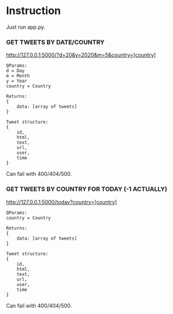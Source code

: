 # Instruction

Just run app.py.

### GET TWEETS BY DATE/COUNTRY
http://127.0.0.1:5000/?d=20&y=2020&m=5&country=[country]

    QParams: 
    d = Day
    m = Month
    y = Year
    country = Country
    
    Returns:
    {
        data: [array of tweets]
    }
    
    Tweet structure: 
    {
        id,
        html,
        text,
        url,
        user,
        time
    }
    
Can fail with 400/404/500.


### GET TWEETS BY COUNTRY FOR TODAY (-1 ACTUALLY)
http://127.0.0.1:5000/today?country=[country]

    QParams: 
    country = Country
    
    Returns:
    {
        data: [array of tweets]
    }
    
    Tweet structure: 
    {
        id,
        html,
        text,
        url,
        user,
        time
    }
    
Can fail with 400/404/500.

